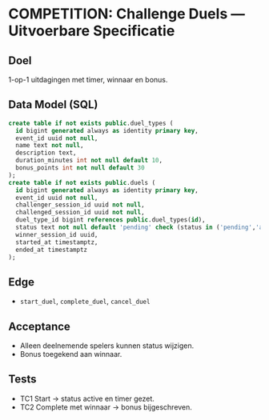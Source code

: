 # COMPETITION: Challenge Duels — Uitvoerbare Specificatie

## Doel
1-op-1 uitdagingen met timer, winnaar en bonus.

## Data Model (SQL)
```sql
create table if not exists public.duel_types (
  id bigint generated always as identity primary key,
  event_id uuid not null,
  name text not null,
  description text,
  duration_minutes int not null default 10,
  bonus_points int not null default 30
);
create table if not exists public.duels (
  id bigint generated always as identity primary key,
  event_id uuid not null,
  challenger_session_id uuid not null,
  challenged_session_id uuid not null,
  duel_type_id bigint references public.duel_types(id),
  status text not null default 'pending' check (status in ('pending','active','completed','cancelled')),
  winner_session_id uuid,
  started_at timestamptz,
  ended_at timestamptz
);
```

## Edge
- `start_duel`, `complete_duel`, `cancel_duel`

## Acceptance
- Alleen deelnemende spelers kunnen status wijzigen.
- Bonus toegekend aan winnaar.

## Tests
- TC1 Start → status active en timer gezet.
- TC2 Complete met winnaar → bonus bijgeschreven.

